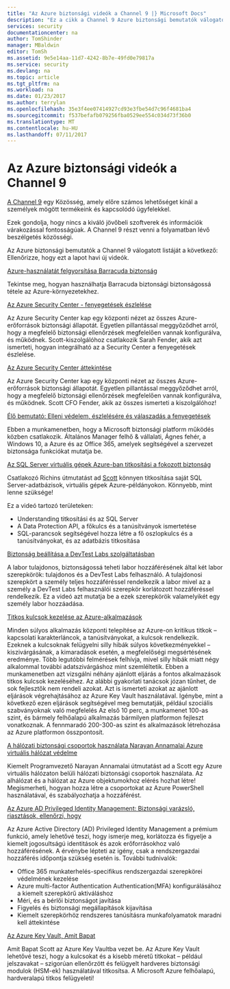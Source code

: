 ```yaml
---
title: "Az Azure biztonsági videók a Channel 9 |} Microsoft Docs"
description: "Ez a cikk a Channel 9 Azure biztonsági bemutatók válogatott listáját tartalmazza. 9-es csatorna a személyek termékeink mögött termékeink személyekkel csatlakoztató közösségi."
services: security
documentationcenter: na
author: TomShinder
manager: MBaldwin
editor: TomSh
ms.assetid: 9e5e14aa-11d7-4242-8b7e-49fd0e79817a
ms.service: security
ms.devlang: na
ms.topic: article
ms.tgt_pltfrm: na
ms.workload: na
ms.date: 01/23/2017
ms.author: terrylan
ms.openlocfilehash: 35e3f4ee07414927cd93e3fbe54d7c96f4681ba4
ms.sourcegitcommit: f537befafb079256fba0529ee554c034d73f36b0
ms.translationtype: MT
ms.contentlocale: hu-HU
ms.lasthandoff: 07/11/2017
---
```

# <a name="azure-security-videos-on-channel-9"></a>Az Azure biztonsági videók a Channel 9
[A Channel 9](https://channel9.msdn.com/) egy Közösség, amely előre számos lehetőséget kínál a személyek mögött termékeink és kapcsolódó ügyfelekkel.

Ezek gondolja, hogy nincs a kiváló jövőbeli szoftverek és információk várakozással fontosságúak. A Channel 9 részt venni a folyamatban lévő beszélgetés közösségi.

Az Azure biztonsági bemutatók a Channel 9 válogatott listáját a következő: Ellenőrizze, hogy ezt a lapot havi új videók.

[Azure-használatát felgyorsítása Barracuda biztonság](https://channel9.msdn.com/events/Microsoft-Azure-Marketplace-ISV-Solutions-Webinar-Series/Webinar-1-Accelerating-Azure-Consumption-with-Barracuda-Security/Webinar-1-Accelerating-Azure-Consumption-with-Barracuda-Security)

Tekintse meg, hogyan használhatja Barracuda biztonsági biztonságossá tétele az Azure-környezetekhez.

[Az Azure Security Center - fenyegetések észlelése](https://channel9.msdn.com/Shows/Azure-Friday/Azure-Security-Center-Threat-Detection)

Az Azure Security Center kap egy központi nézet az összes Azure-erőforrások biztonsági állapotát. Egyetlen pillantással meggyőződhet arról, hogy a megfelelő biztonsági ellenőrzések megfelelően vannak konfigurálva, és működnek. Scott-kiszolgálóhoz csatlakozik Sarah Fender, akik azt ismerteti, hogyan integrálható az a Security Center a fenyegetések észlelése.

[Az Azure Security Center áttekintése](https://channel9.msdn.com/Shows/Azure-Friday/Azure-Security-Center-Overview)

Az Azure Security Center kap egy központi nézet az összes Azure-erőforrások biztonsági állapotát. Egyetlen pillantással meggyőződhet arról, hogy a megfelelő biztonsági ellenőrzések megfelelően vannak konfigurálva, és működnek. Scott CFO Fender, akik az összes ismerteti a kiszolgálóhoz!

[Élő bemutató: Elleni védelem, észlelésére és válaszadás a fenyegetések](https://channel9.msdn.com/events/Virtual-Security-Summit/Virtual-Security-Summit-2016/Live-Demo-Protecting-against-Detecting-and-Responding-to-Threats)

Ebben a munkamenetben, hogy a Microsoft biztonsági platform működés közben csatlakozik. Általános Manager felhő & vállalati, Ágnes fehér, a Windows 10, a Azure és az Office 365, amelyek segítségével a szervezet biztonsága funkciókat mutatja be.

[Az SQL Server virtuális gépek Azure-ban titkosítási a fokozott biztonság](https://channel9.msdn.com/Shows/Azure-Friday/Encryption-in-SQL-Azure-for-better-security)

Csatlakozó Richins útmutatást ad [Scott](https://channel9.msdn.com/Niners/Glucose) könnyen titkosítása saját SQL Server-adatbázisok, virtuális gépek Azure-példányokon. Könnyebb, mint lenne szüksége!

Ez a videó tartozó területeken:

* Understanding titkosítási és az SQL Server
* A Data Protection API, a főkulcs és a tanúsítványok ismertetése
* SQL-parancsok segítségével hozza létre a fő oszlopkulcs és a tanúsítványokat, és az adatbázis titkosítása

[Biztonság beállítása a DevTest Labs szolgáltatásban](https://channel9.msdn.com/Blogs/Azure/How-to-set-security-in-your-DevTest-Lab)

A labor tulajdonos, biztonságossá teheti labor hozzáférésének által két labor szerepkörök: tulajdonos és a DevTest Labs felhasználó. A tulajdonosi szerepkört a személy teljes hozzáféréssel rendelkezik a labor mivel az a személy a DevTest Labs felhasználói szerepkör korlátozott hozzáféréssel rendelkezik. Ez a videó azt mutatja be a ezek szerepkörök valamelyikét egy személy labor hozzáadása.

[Titkos kulcsok kezelése az Azure-alkalmazások](https://channel9.msdn.com/events/Build/2016/P456)

Minden súlyos alkalmazás központi telepítése az Azure-on kritikus titkok – kapcsolati karakterláncok, a tanúsítványokat, a kulcsok rendelkezik. Ezeknek a kulcsoknak felügyelni silly hibák súlyos következményekkel – kiszivárgásának, a kimaradások esetén, a megfelelőségi megsértésének eredménye. Több legutóbbi felmérések felhívja, mivel silly hibák miatt négy alkalommal további adatszivárgáshoz mint szemléltetik. Ebben a munkamenetben azt vizsgálni néhány ajánlott eljárás a fontos alkalmazások titkos kulcsok kezeléséhez. Az alábbi gyakorlati tanácsok józan tűnhet, de sok fejlesztők nem rendeli azokat. Azt is ismerteti azokat az ajánlott eljárások végrehajtásához az Azure Key Vault használatával. Igénybe, mint a következő ezen eljárások segítségével meg bemutatják, például szociális szabványoknak való megfelelés Az első 10 perc, a munkamenet 100-as szint, és bármely felhőalapú alkalmazás bármilyen platformon fejleszt vonatkoznak. A fennmaradó 200-300-as szint és alkalmazások létrehozása az Azure platformon összpontosít.

[A hálózati biztonsági csoportok használata Narayan Annamalai Azure virtuális hálózat védelme](https://channel9.msdn.com/Shows/Azure-Friday/Sucruing-your-Azure-Virtual-Network-using-Network-ACLs-with-Narayan-Annamalai)

Kiemelt Programvezető Narayan Annamalai útmutatást ad a Scott egy Azure virtuális hálózaton belüli hálózati biztonsági csoportok használata. Az alhálózat és a hálózat az Azure objektumokhoz elérés hozhat létre! Megismerheti, hogyan hozza létre a csoportokat az Azure PowerShell használatával, és szabályozhatja a hozzáférést.

[Az Azure AD Privileged Identity Management: Biztonsági varázsló, riasztások, ellenőrzi, hogy](https://channel9.msdn.com/Series/Azure-Active-Directory-Videos-Demos/Azure-AD-Privileged-Identity-Management-Security-Wizard-Alerts-Reviews)

Az Azure Active Directory (AD) Privileged Identity Management a prémium funkció, amely lehetővé teszi, hogy ismerje meg, korlátozza és figyelje a kiemelt jogosultságú identitások és azok erőforrásokhoz való hozzáférésének. A érvénybe lépteti az igény, csak a rendszergazdai hozzáférés időpontja szükség esetén is. További tudnivalók:

* Office 365 munkaterhelés-specifikus rendszergazdai szerepkörei védelmének kezelése
* Azure multi-factor Authentication Authentication(MFA) konfigurálásához a kiemelt szerepkörű aktiváláshoz
* Méri, és a bérlői biztonságot javítása
* Figyelés és biztonsági megállapítások kijavítása
* Kiemelt szerepkörhöz rendszeres tanúsításra munkafolyamatok maradni kell áttekintése

[Az Azure Key Vault, Amit Bapat](https://channel9.msdn.com/Shows/Azure-Friday/Azure-Key-Vault-with-Amit-Bapat)

Amit Bapat Scott az Azure Key Vaultba vezet be. Az Azure Key Vault lehetővé teszi, hogy a kulcsokat és a kisebb méretű titkokat – például jelszavakat – szigorúan ellenőrzött és felügyelt hardveres biztonsági modulok (HSM-ek) használatával titkosítsa. A Microsoft Azure felhőalapú, hardveralapú titkos felügyeleti!
